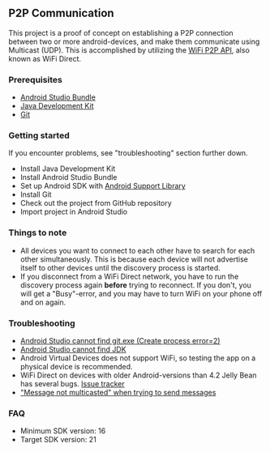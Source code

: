 ## P2P Communication
This project is a proof of concept on establishing a P2P connection between two or more android-devices, and make them communicate using Multicast (UDP). This is accomplished by utilizing the [WiFi P2P API](http://developer.android.com/guide/topics/connectivity/wifip2p.html), also known as WiFi Direct.

### Prerequisites
 - [Android Studio Bundle](http://developer.android.com/sdk/index.html#)
 - [Java Development Kit](http://www.oracle.com/technetwork/java/javase/downloads/index.html)
 - [Git](http://git-scm.com/downloads)

### Getting started
If you encounter problems, see "troubleshooting" section further down.
- Install Java Development Kit
- Install Android Studio Bundle
- Set up Android SDK with [Android Support Library](https://developer.android.com/tools/support-library/setup.html)
- Install Git
- Check out the project from GitHub repository
- Import project in Android Studio

### Things to note
- All devices you want to connect to each other have to search for each other simultaneously. This is because each device will not advertise itself to other devices until the discovery process is started.
- If you disconnect from a WiFi Direct network, you have to run the discovery process again **before** trying to reconnect. If you don't, you will get a "Busy"-error, and you may have to turn WiFi on your phone off and on again.

### Troubleshooting
- [Android Studio cannot find git.exe (Create process error=2)](https://github.com/bouvet-bergen/p2pcommunication/wiki/Set-git-executable-path)
- [Android Studio cannot find JDK](https://github.com/bouvet-bergen/p2pcommunication/wiki/Set-JAVA_HOME-environment-variable)
- Android Virtual Devices does not support WiFi, so testing the app on a physical device is recommended.
- WiFi Direct on devices with older Android-versions than 4.2 Jelly Bean has several bugs. [Issue tracker](https://code.google.com/p/android/issues/detail?id=43004)
- ["Message not multicasted" when trying to send messages](https://github.com/bouvet-bergen/p2pcommunication/wiki/Message-not-multicasted)

### FAQ
- Minimum SDK version: 16
- Target SDK version: 21



